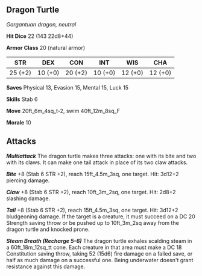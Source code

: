 ## Dragon Turtle

*Gargantuan dragon, neutral*

**Hit Dice** 22 (143 22d8+44)

**Armor Class** 20 (natural armor)

| STR     | DEX     | CON     | INT     | WIS     | CHA     |
|---------|---------|---------|---------|---------|---------|
| 25 (+2) | 10 (+0) | 20 (+2) | 10 (+0) | 12 (+0) | 12 (+0) |

**Saves** Physical 13, Evasion 15, Mental 15, Luck 15

**Skills** Stab 6

**Move** 20ft\_6m\_4sq\_t-2, swim 40ft\_12m\_8sq\_F

**Morale** 10

## Attacks

***Multiattack*** The dragon turtle makes three attacks: one with its bite and two with its claws. It can make one tail attack in place of its two claw attacks.

***Bite*** +8 (Stab 6 STR +2), reach 15ft\_4.5m\_3sq, one target. Hit: 3d12+2 piercing damage.

***Claw*** +8 (Stab 6 STR +2), reach 10ft\_3m\_2sq, one target. Hit: 2d8+2 slashing damage.

***Tail*** +8 (Stab 6 STR +2), reach 15ft\_4.5m\_3sq, one target. Hit: 3d12+2 bludgeoning damage. If the target is a creature, it must succeed on a DC 20 Strength saving throw or be pushed up to 10ft\_3m\_2sq away from the dragon turtle and knocked prone.

***Steam Breath (Recharge 5-6)*** The dragon turtle exhales scalding steam in a 60ft\_18m\_12sq\_tt cone. Each creature in that area must make a DC 18 Constitution saving throw, taking 52 (15d6) fire damage on a failed save, or half as much damage on a successful one. Being underwater doesn't grant resistance against this damage.

